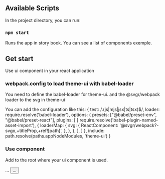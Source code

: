 ## Available Scripts

In the project directory, you can run:

### `npm start`

Runs the app in story book. You can see a list of components exemple.

## Get start

Use ui component in your react application

### webpack.config to load theme-ui with babel-loader

You need to define the babel-loader for theme-ui. and the @svgr/webpack loader to the svg in theme-ui

You can add the configuration like this: 
            {
              test: /\.(js|mjs|jsx|ts|tsx)$/,
              loader: require.resolve('babel-loader'),
              options: {
                presets: ["@babel/preset-env", "@babel/preset-react"],
                plugins: [
                  [
                    require.resolve('babel-plugin-named-asset-import'),
                    {
                      loaderMap: {
                        svg: {
                          ReactComponent:
                            '@svgr/webpack?-svgo,+titleProp,+ref![path]',
                        },
                      },
                    },
                  ],
                ]
              },
              include: path.resolve(paths.appNodeModules, 'theme-ui')
            }

### Use component

Add <ThemeContextProvider/> to the root where your ui component is used.

<ThemeContextProvider>
    ...
    <Button/>
    ...
</ThemeContextProvider>
